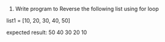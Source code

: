 1. Write program to Reverse the following list using for loop

list1 = [10, 20, 30, 40, 50]

expected result:
50
40
30
20
10